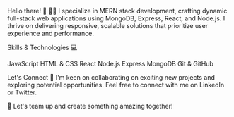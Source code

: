 Hello there! 👋 👨‍💻 I specialize in MERN stack development, crafting dynamic full-stack web applications using MongoDB, Express, React, and Node.js. I thrive on delivering responsive, scalable solutions that prioritize user experience and performance.

Skills & Technologies 💻

JavaScript
HTML & CSS
React
Node.js
Express
MongoDB
Git & GitHub

Let's Connect 🤝
I'm keen on collaborating on exciting new projects and exploring potential opportunities. Feel free to connect with me on LinkedIn or Twitter.

🚀 Let's team up and create something amazing together!
